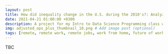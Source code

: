 ```yaml
---
layout: post
title: How did inequality change in the U.S. during the 2010's?: Analyzing SEC public company financial fata
date: 2021-04-21 01:00:00 +0300
description: A project for my Intro to Data Science Programming class within the Master of Information and Data Science program at UC Berkeley. The project attempted to infer how inequality changed based on public company financial data from the Securities and Exchange Commmission (SEC).
img: adjusted_ops_plus_thumbnail_10.png # Add image post (optional)
tags: [remote, remote work, remote jobs, work from home, future of work, the remote work era, women going remote, community] # add tag
---
```

TBC


